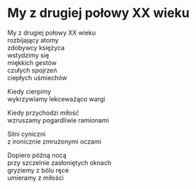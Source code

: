 # My z drugiej połowy XX wieku   

My z drugiej połowy XX wieku   
rozbijający atomy   
zdobywcy księżyca   
wstydzimy się   
miękkich gestów   
czułych spojrzeń   
ciepłych uśmiechów   
  
Kiedy cierpimy   
wykrzywiamy lekceważąco wargi   
  
Kiedy przychodzi miłość   
wzruszamy pogardliwie ramionami   
  
Silni cyniczni   
z ironicznie zmrużonymi oczami   
  
Dopiero późną nocą   
przy szczelnie zasłoniętych oknach   
gryziemy z bólu ręce  
umieramy z miłości  
